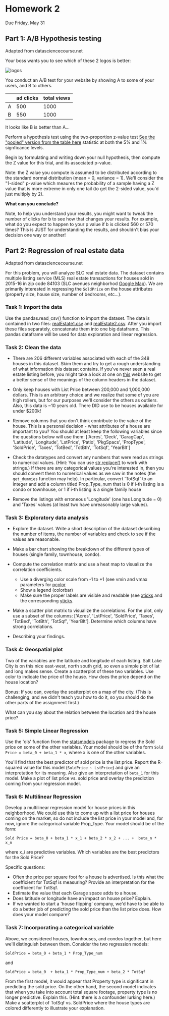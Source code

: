 # Homework 2

Due Friday, May 31

## Part 1: A/B Hypothesis testing

Adapted from datasciencecourse.net

Your boss wants you to see which of these 2 logos is better:

![logos](abTest.jpg)

You conduct an A/B test for your website by showing A to some of your users, and B to others.

| | ad clicks | total views |
|---|---|---|
|A| 500 | 1000 |
|B| 550 | 1000 |

It looks like B is better than A... 

Perform a hypothesis test using the two-proportion z-value test [See the "pooled" version from the table here](https://en.wikipedia.org/wiki/Test_statistic) statistic at both the 5% and 1% signficance levels.

Begin by formulating and writing down your null hypothesis, then compute the Z value for this trial, and its associated p-value.
 
Note: the Z value you compute is assumed to be distributed according to the standard normal distribution (mean = 0, variance = 1).  We'll consider the "1-sided" p-value which meaures the probability of a sample having a Z value that is more extreme in only one tail (to get the 2-sided value, you'd just multiply by 2).  
 
**What can you conclude?**
 
Note, to help you understand your results, you might want to tweak the number of clicks for b to see how that changes your results.  For example, what do you expect to happen to your p value if b is clicked 560 or 570 times?  This is JUST for understanding the results, and shouldn't bias your decision one way or another!


## Part 2: Regression of real estate data

Adapted from datasciencecourse.net

For this problem, you will analyze SLC real estate data. The dataset contains multiple listing service (MLS) real estate transactions for houses sold in 2015-16 in zip code 84103 (SLC avenues neighborhod [Google Map](https://www.google.com/maps/place/Salt+Lake+City,+UT+84103/@40.8030372,-111.8957957,12z/data=!3m1!4b1!4m5!3m4!1s0x87525f672006dded:0x311e638d9a1a2de5!8m2!3d40.810506!4d-111.8449346)). We are primarily interested in regressing the `SoldPrice` on the house attributes (property size, house size, number of bedrooms, etc...). 


### Task 1: Import the data 

Use the pandas.read_csv() function to import the dataset. The data is contained in two files: [realEstate1.csv](realEstate1.csv) and [realEstate2.csv](realEstate2.csv). After you import these files separately, concatenate them into one big dataframe. This pandas dataframe will be used for data exploration and linear regression. 
 
 
### Task 2: Clean the data 

+ There are 206 different variables associated with each of the 348 houses in this dataset. Skim them and try to get a rough understanding of what information this dataset contains. If you've never seen a real estate listing before, you might take a look at one on [this](http://www.utahrealestate.com/) website to get a better sense of the meanings of the column headers in the dataset.  

+ Only keep houses with List Price between 200,000 and 1,000,000 dollars. This is an arbitrary choice and we realize that some of you are high rollers, but for our purposes we'll consider the others as outliers. Also, this data is ~10 years old.  There DID use to be houses available for under $200k!

+ Remove columns that you don't think contribute to the value of the house. This is a personal decision - what attributes of a house are important to you? You should at least keep the following variables since the questions below will use them: ['Acres', 'Deck', 'GaragCap', 'Latitude', 'Longitude', 'LstPrice', 'Patio', 'PkgSpacs', 'PropType', 'SoldPrice', 'Taxes', 'TotBed', 'TotBth', 'TotSqf', 'YearBlt'] 

+ Check the datatypes and convert any numbers that were read as strings to numerical values. (Hint: You can use [str.replace()](http://pandas.pydata.org/pandas-docs/stable/generated/pandas.Series.str.replace.html) to work with strings.) If there are any categorical values you're interested in, then you should convert them to numerical values as we saw in the notes (the `get_dummies` function may help). In particular, convert 'TotSqf' to an integer and add a column titled Prop_Type_num that is 0 if i-th listing is a condo or townhouse, or 1 if i-th listing is a single family house

+ Remove the listings with erroneous 'Longitude' (one has Longitude = 0) and 'Taxes' values (at least two have unreasonably large values).


### Task 3: Exploratory data analysis 

+ Explore the dataset. Write a short description of the dataset describing the number of items, the number of variables and check to see if the values are reasonable. 

+ Make a bar chart showing the breakdown of the different types of houses (single family, townhouse, condo). 

+ Compute the correlation matrix and use a heat map to visualize the correlation coefficients. 
    - Use a diverging color scale from -1 to +1 (see vmin and vmax parameters for [pcolor](https://matplotlib.org/devdocs/api/_as_gen/matplotlib.pyplot.pcolor.html)
    - Show a legend (colorbar)
    - Make sure the proper labels are visible and readable (see [xticks](https://matplotlib.org/devdocs/api/_as_gen/matplotlib.pyplot.xticks.html) and the corresponding [yticks](https://matplotlib.org/devdocs/api/_as_gen/matplotlib.pyplot.yticks.html).

+ Make a scatter plot matrix to visualize the correlations. For the plot, only use a subset of the columns: ['Acres', 'LstPrice', 'SoldPrice', 'Taxes', 'TotBed', 'TotBth', 'TotSqf', 'YearBlt']. Determine which columns have strong correlations. 

+ Describing your findings. 


### Task 4: Geospatial plot

Two of the variables are the latitude and longitude of each listing. Salt Lake City is on this nice east-west, north south grid, so even a simple plot of lat and long makes sense. Create a scatterplot of these two variables. Use color to indicate the price of the house. How does the price depend on the house location?

Bonus: If you can, overlay the scatterplot on a map of the city. (This is challenging, and we didn't teach you how to do it, so you should do the other parts of the assignment first.)

What can you say about the relation between the location and the house price?


### Task 5: Simple  Linear Regression 

Use the 'ols' function from the [statsmodels](http://www.statsmodels.org/stable/index.html) package to regress the Sold price on some of the other variables. Your model should be of the form `Sold Price = beta_0 + beta_1 * x`, where x is one of the other variables. 

You'll find that the best predictor of sold price is the list price. Report the R-squared value for this model (`SoldPrice ~ LstPrice`) and give an interpretation for its meaning. Also give an interpretation of `beta_1` for this model. Make a plot of list price vs. sold price and overlay the prediction coming from your regression model. 

### Task 6: Multilinear Regression 

Develop a multilinear regression model for house prices in this neighborhood. We could use this to come up with a list price for houses coming on the market, so do not include the list price in your model and, for now, ignore the categorical variable Prop_Type. Your model should be of the form:

`Sold Price = beta_0 + beta_1 * x_1 + beta_2 * x_2 + ... +  beta_n * x_n `

where x_i are predictive variables. Which variables are the best predictors for the Sold Price? 

Specific questions:

+ Often the price per square foot for a house is advertised. Is this what the coefficient for TotSqf is measuring? Provide an interpretation for the coefficient for TotSqf.  
+ Estimate the value that each Garage space adds to a house. 
+ Does latitude or longitude have an impact on house price? Explain. 
+ If we wanted to start a 'house flipping' company, we'd have to be able to do a better job of predicting the sold price than the list price does. How does your model compare? 


### Task 7: Incorporating a categorical variable

Above, we considered houses, townhouses, and condos together, but here we'll distinguish between them. Consider the two regression models: 

`SoldPrice = beta_0 + beta_1 * Prop_Type_num`

and 

`SoldPrice = beta_0  + beta_1 * Prop_Type_num + beta_2 * TotSqf`

From the first model, it would appear that Property type is significant in predicting the sold price. On the other hand, the second model indicates that when you take into account total square footage, property type is no longer predictive. Explain this. (Hint: there is a confounder lurking here.) Make a scatterplot of TotSqf vs. SoldPrice where the house types are colored differently to illustrate your explanation. 